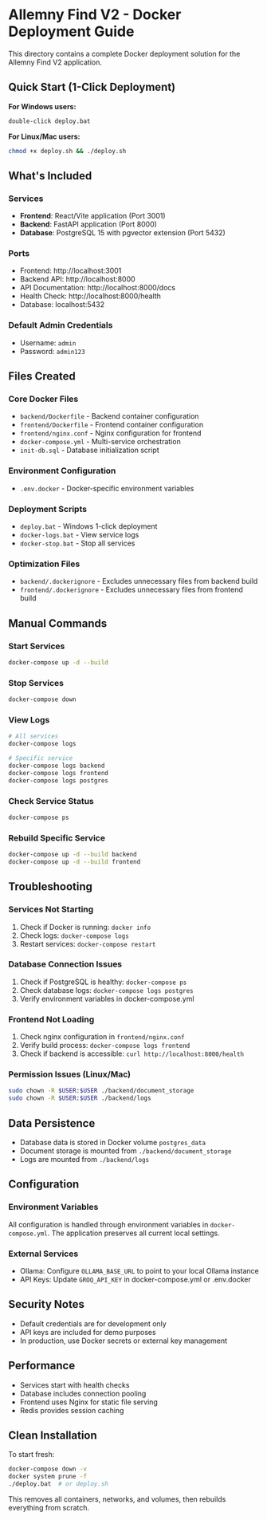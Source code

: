 # Allemny Find V2 - Docker Deployment Guide

This directory contains a complete Docker deployment solution for the Allemny Find V2 application.

## Quick Start (1-Click Deployment)

**For Windows users:**
```bash
double-click deploy.bat
```

**For Linux/Mac users:**
```bash
chmod +x deploy.sh && ./deploy.sh
```

## What's Included

### Services
- **Frontend**: React/Vite application (Port 3001)
- **Backend**: FastAPI application (Port 8000)
- **Database**: PostgreSQL 15 with pgvector extension (Port 5432)

### Ports
- Frontend: http://localhost:3001
- Backend API: http://localhost:8000
- API Documentation: http://localhost:8000/docs
- Health Check: http://localhost:8000/health
- Database: localhost:5432

### Default Admin Credentials
- Username: `admin`
- Password: `admin123`

## Files Created

### Core Docker Files
- `backend/Dockerfile` - Backend container configuration
- `frontend/Dockerfile` - Frontend container configuration
- `frontend/nginx.conf` - Nginx configuration for frontend
- `docker-compose.yml` - Multi-service orchestration
- `init-db.sql` - Database initialization script

### Environment Configuration
- `.env.docker` - Docker-specific environment variables

### Deployment Scripts
- `deploy.bat` - Windows 1-click deployment
- `docker-logs.bat` - View service logs
- `docker-stop.bat` - Stop all services

### Optimization Files
- `backend/.dockerignore` - Excludes unnecessary files from backend build
- `frontend/.dockerignore` - Excludes unnecessary files from frontend build

## Manual Commands

### Start Services
```bash
docker-compose up -d --build
```

### Stop Services
```bash
docker-compose down
```

### View Logs
```bash
# All services
docker-compose logs

# Specific service
docker-compose logs backend
docker-compose logs frontend
docker-compose logs postgres
```

### Check Service Status
```bash
docker-compose ps
```

### Rebuild Specific Service
```bash
docker-compose up -d --build backend
docker-compose up -d --build frontend
```

## Troubleshooting

### Services Not Starting
1. Check if Docker is running: `docker info`
2. Check logs: `docker-compose logs`
3. Restart services: `docker-compose restart`

### Database Connection Issues
1. Check if PostgreSQL is healthy: `docker-compose ps`
2. Check database logs: `docker-compose logs postgres`
3. Verify environment variables in docker-compose.yml

### Frontend Not Loading
1. Check nginx configuration in `frontend/nginx.conf`
2. Verify build process: `docker-compose logs frontend`
3. Check if backend is accessible: `curl http://localhost:8000/health`

### Permission Issues (Linux/Mac)
```bash
sudo chown -R $USER:$USER ./backend/document_storage
sudo chown -R $USER:$USER ./backend/logs
```

## Data Persistence

- Database data is stored in Docker volume `postgres_data`
- Document storage is mounted from `./backend/document_storage`
- Logs are mounted from `./backend/logs`

## Configuration

### Environment Variables
All configuration is handled through environment variables in `docker-compose.yml`. The application preserves all current local settings.

### External Services
- Ollama: Configure `OLLAMA_BASE_URL` to point to your local Ollama instance
- API Keys: Update `GROQ_API_KEY` in docker-compose.yml or .env.docker

## Security Notes

- Default credentials are for development only
- API keys are included for demo purposes
- In production, use Docker secrets or external key management

## Performance

- Services start with health checks
- Database includes connection pooling
- Frontend uses Nginx for static file serving
- Redis provides session caching

## Clean Installation

To start fresh:
```bash
docker-compose down -v
docker system prune -f
./deploy.bat  # or deploy.sh
```

This removes all containers, networks, and volumes, then rebuilds everything from scratch.